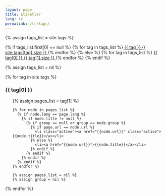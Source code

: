 ```yaml
---
layout: page
title: Etiketler
lang: tr
permalink: /tr/tags/
---
```


<div class='list-group'>
  {% assign tags_list = site.tags %}

  {% if tags_list.first[0] == null %}
    {% for tag in tags_list %}
      <a href="{{ page.url }}/tags#{{ tag }}" class='list-group-item'>
        {{ tag }} <span class='badge'>{{ site.tags[tag].size }}</span>
      </a>
    {% endfor %}
  {% else %}
    {% for tag in tags_list %}
      <a href="{{ page.url }}#{{ tag[0] }}" class='list-group-item'>
        {{ tag[0] }} <span class='badge'>{{ tag[1].size }}</span>
      </a>
    {% endfor %}
  {% endif %}

  {% assign tags_list = nil %}
</div>


{% for tag in site.tags %}
  <h3 class='tag-header' id="{{ tag[0] }}">{{ tag[0] }}</h3>
  <ul>
    {% assign pages_list = tag[1] %}

    {% for node in pages_list %}
      {% if node.lang == page.lang %}
        {% if node.title != null %}
          {% if group == null or group == node.group %}
            {% if page.url == node.url %}
              <li class="active"><a href="{{node.url}}" class="active">{{node.title}}</a></li>
            {% else %}
              <li><a href="{{node.url}}">{{node.title}}</a></li>
            {% endif %}
          {% endif %}
        {% endif %}
      {% endif %}
    {% endfor %}

    {% assign pages_list = nil %}
    {% assign group = nil %}
  </ul>
{% endfor %}